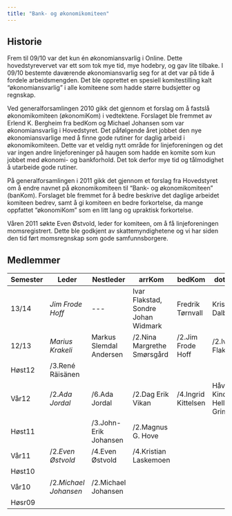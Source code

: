 ```yaml
---
title: "Bank- og økonomikomiteen"
---
```


Historie
--------

Frem til 09/10 var det kun én økonomiansvarlig i Online. Dette
hovedstyrevervet var ett som tok mye tid, mye hodebry, og gav lite
tilbake. I 09/10 bestemte daværende økonomiansvarlig seg for at det var
på tide å fordele arbeidsmengden. Det ble opprettet en spesiell
komitestilling kalt “økonomiansvarlig” i alle komiteene som hadde større
budsjetter og regnskap.

Ved generalforsamlingen 2010 gikk det gjennom et forslag om å fastslå
økonomikomiteen (økonomiKom) i vedtektene. Forslaget ble fremmet av
Erlend K. Bergheim fra bedKom og Michael Johansen som var
økonomiansvarlig i Hovedstyret. Det påfølgende året jobbet den nye
økonomiansvarlige med å finne gode rutiner for daglig arbeid i
økonomikomiteen. Dette var et veldig nytt område for linjeforeningen og
det var ingen andre linjeforeninger på haugen som hadde en komite som
kun jobbet med økonomi- og bankforhold. Det tok derfor mye tid og
tålmodighet å utarbeide gode rutiner.

På generalforsamlingen i 2011 gikk det gjennom et forslag fra
Hovedstyret om å endre navnet på økonomikomiteen til “Bank- og
økonomikomiteen” (banKom). Forslaget ble fremmet for å bedre beskrive
det daglige arbeidet komiteen bedrev, samt å gi komiteen en bedre
forkortelse, da mange oppfattet “økonomiKom” som en litt lang og
upraktisk forkortelse.

Våren 2011 søkte Even Østvold, leder for komiteen, om å få
linjeforeningen momsregistrert. Dette ble godkjent av skattemyndighetene
og vi har siden den tid ført momsregnskap som gode samfunnsborgere.

## Medlemmer

|Semester|Leder|Nestleder|arrKom|bedKom|dotKom|fagKom|HS|triKom|proKom|
|---|---|---|---|---|---|---|---|---|---|
|13/14|*Jim Frode Hoff*|---|Ivar Flakstad, Sondre Johan Widmark|Fredrik Tørnvall|Kristoffer Dalby|Truls Mørk Pettersen|Linn Vikre|Johan Slettvold|Hallvard Jore Christensen|
|12/13|*Marius Krakeli*|Markus Slemdal Andersen|/2.Nina Margrethe Smørsgård|/2.Jim Frode Hoff|/2.Ivar Flakstad|/2.Johan Slettevold|/2.Kristoffer Dalby|/3.Marius Krakeli|/3.Rikard Eide|Fredrik Tørnvall|Hallvard Jore Christensen|
|Høst12|/3.René Räisänen|
|Vår12|/2.*Ada Jordal*|/6.Ada Jordal|/2.Dag Erik Vikan|/4.Ingrid Kittelsen|Håvard Kindem, Helle Grimnes|Ranghild Seim|
|Høst11||/3.John-Erik Johansen|/2.Magnus G. Hove|
|Vår11|/2.*Even Østvold*|/4.Even Østvold|/4.Kristian Laskemoen|
|Høst10|
|Vår10|/2.*Michael Johansen*|/2.Michael Johansen|
|Høsr09|